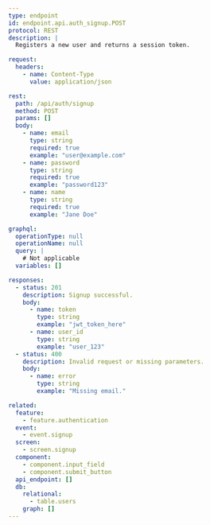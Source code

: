```yaml
---
type: endpoint
id: endpoint.api.auth_signup.POST
protocol: REST
description: |
  Registers a new user and returns a session token.

request:
  headers:
    - name: Content-Type
      value: application/json

rest:
  path: /api/auth/signup
  method: POST
  params: []
  body:
    - name: email
      type: string
      required: true
      example: "user@example.com"
    - name: password
      type: string
      required: true
      example: "password123"
    - name: name
      type: string
      required: true
      example: "Jane Doe"

graphql:
  operationType: null
  operationName: null
  query: |
    # Not applicable
  variables: []

responses:
  - status: 201
    description: Signup successful.
    body:
      - name: token
        type: string
        example: "jwt_token_here"
      - name: user_id
        type: string
        example: "user_123"
  - status: 400
    description: Invalid request or missing parameters.
    body:
      - name: error
        type: string
        example: "Missing email."

related:
  feature:
    - feature.authentication
  event:
    - event.signup
  screen:
    - screen.signup
  component:
    - component.input_field
    - component.submit_button
  api_endpoint: []
  db:
    relational:
      - table.users
    graph: []
---
```

